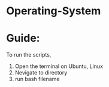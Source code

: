 # Operating-System

# Guide:
To run the scripts, 
1. Open the terminal on Ubuntu, Linux
2. Nevigate to directory
3. run bash filename
